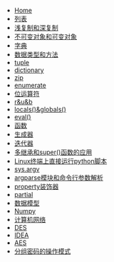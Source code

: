 * [Home](/)
* [列表](python/列表)
* [浅复制和深复制](python/浅复制和深复制)
* [不可变对象和可变对象](python/不可变对象和可变对象)
* [字典](python/字典)
* [数据类型和方法](python/数据类型和方法)
* [tuple](python/tuple)
* [dictionary](python/dictionary)
* [zip](python/zip)
* [enumerate](python/enumerate)
* [位运算符](python/位运算符)
* [r&u&b](python/r&u&b)
* [locals()&globals()](python/locals()和globals())
* [eval()](python/eval())
* [函数](python/函数)
* [生成器](python/生成器)
* [迭代器](python/迭代器)
* [多继承和super()函数的应用](python/多继承和super()函数的应用)
* [Linux终端上直接运行python脚本](python/Linux终端上直接运行python脚本)
* [sys.argv](python/sys.argv)
* [argparse模块和命令行参数解析](python/argparse模块和命令行参数解析)
* [property装饰器](python/property装饰器)
* [partial](python/partial)
* [数据模型](python/数据模型)
* [Numpy](python/numpy)
* [计算机网络](computer_network/计算机网络)
* [DES](cryption/DES)
* [IDEA](cryption/IDEA)
* [AES](cryption/AES)
* [分组密码的操作模式](cryption/分组密码的操作模式)